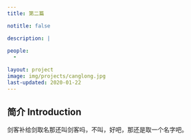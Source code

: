 ```yaml
---
title: 第二篇 

notitle: false

description: |

people:
  -
 
layout: project
image: img/projects/canglong.jpg
last-updated: 2020-01-22
---
```


## 简介 Introduction

剑客补给剑取名那还叫剑客吗，不叫，好吧，那还是取一个名字吧。
